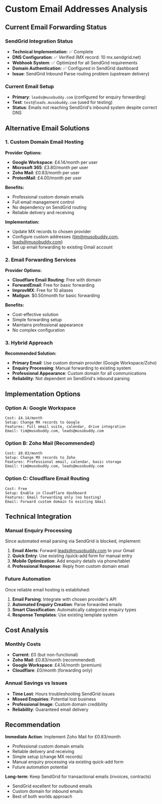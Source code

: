 # Custom Email Addresses Analysis

## Current Email Forwarding Status

### SendGrid Integration Status
- **Technical Implementation**: ✅ Complete
- **DNS Configuration**: ✅ Verified (MX record: 10 mx.sendgrid.net)
- **Webhook System**: ✅ Optimized for all SendGrid requirements
- **Domain Authentication**: ✅ Configured in SendGrid dashboard
- **Issue**: SendGrid Inbound Parse routing problem (upstream delivery)

### Current Email Setup
- **Primary**: `leads@musobuddy.com` (configured for enquiry forwarding)
- **Test**: `test@leads.musobuddy.com` (used for testing)
- **Status**: Emails not reaching SendGrid's inbound system despite correct DNS

## Alternative Email Solutions

### 1. Custom Domain Email Hosting
**Provider Options:**
- **Google Workspace**: £4.14/month per user
- **Microsoft 365**: £3.80/month per user  
- **Zoho Mail**: £0.83/month per user
- **ProtonMail**: £4.00/month per user

**Benefits:**
- Professional custom domain emails
- Full email management control
- No dependency on SendGrid routing
- Reliable delivery and receiving

**Implementation:**
- Update MX records to chosen provider
- Configure custom addresses (tim@musobuddy.com, leads@musobuddy.com)
- Set up email forwarding to existing Gmail account

### 2. Email Forwarding Services
**Provider Options:**
- **Cloudflare Email Routing**: Free with domain
- **ForwardEmail**: Free for basic forwarding
- **ImprovMX**: Free for 10 aliases
- **Mailgun**: $0.50/month for basic forwarding

**Benefits:**
- Cost-effective solution
- Simple forwarding setup
- Maintains professional appearance
- No complex configuration

### 3. Hybrid Approach
**Recommended Solution:**
- **Primary Email**: Use custom domain provider (Google Workspace/Zoho)
- **Enquiry Processing**: Manual forwarding to existing system
- **Professional Appearance**: Custom domain for all communications
- **Reliability**: Not dependent on SendGrid's inbound parsing

## Implementation Options

### Option A: Google Workspace
```
Cost: £4.14/month
Setup: Change MX records to Google
Features: Full email suite, calendar, drive integration
Email: tim@musobuddy.com, leads@musobuddy.com
```

### Option B: Zoho Mail (Recommended)
```
Cost: £0.83/month
Setup: Change MX records to Zoho
Features: Professional email, calendar, basic storage
Email: tim@musobuddy.com, leads@musobuddy.com
```

### Option C: Cloudflare Email Routing
```
Cost: Free
Setup: Enable in Cloudflare dashboard
Features: Email forwarding only (no hosting)
Email: Forward custom domain to existing Gmail
```

## Technical Integration

### Manual Enquiry Processing
Since automated email parsing via SendGrid is blocked, implement:
1. **Email Alerts**: Forward leads@musobuddy.com to your Gmail
2. **Quick Entry**: Use existing /quick-add form for manual entry
3. **Mobile Optimization**: Add enquiry details via phone/tablet
4. **Professional Response**: Reply from custom domain email

### Future Automation
Once reliable email hosting is established:
1. **Email Parsing**: Integrate with chosen provider's API
2. **Automated Enquiry Creation**: Parse forwarded emails
3. **Smart Classification**: Automatically categorize enquiry types
4. **Response Templates**: Use existing template system

## Cost Analysis

### Monthly Costs
- **Current**: £0 (but non-functional)
- **Zoho Mail**: £0.83/month (recommended)
- **Google Workspace**: £4.14/month (premium)
- **Cloudflare**: £0/month (forwarding only)

### Annual Savings vs Issues
- **Time Lost**: Hours troubleshooting SendGrid issues
- **Missed Enquiries**: Potential lost business
- **Professional Image**: Custom domain credibility
- **Reliability**: Guaranteed email delivery

## Recommendation

**Immediate Action**: Implement Zoho Mail for £0.83/month
- Professional custom domain emails
- Reliable delivery and receiving
- Simple setup (change MX records)
- Manual enquiry processing via existing quick-add form
- Future automation potential

**Long-term**: Keep SendGrid for transactional emails (invoices, contracts)
- SendGrid excellent for outbound emails
- Custom domain for inbound emails
- Best of both worlds approach
